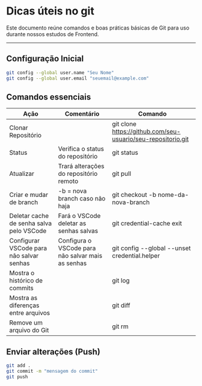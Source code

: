 # Dicas úteis no git

Este documento reúne comandos e boas práticas básicas de Git para uso durante nossos estudos de Frontend.

---

## Configuração Inicial
```bash
git config --global user.name "Seu Nome"
git config --global user.email "seuemail@example.com"
```

## Comandos essenciais

| Ação | Comentário | Comando |
|------|------------|---------|
| Clonar Repositório | | git clone https://github.com/seu-usuario/seu-repositorio.git |
| Status | Verifica o status do repositório | git status |
| Atualizar | Trará alterações do repositório remoto | git pull |
| Criar e mudar de branch | -b = nova branch caso não haja | git checkout -b nome-da-nova-branch |
| Deletar cache de senha salva pelo VSCode | Fará o VSCode deletar as senhas salvas  | git credential-cache exit
| Configurar VSCode para não salvar senhas | Configura o VSCode para não salvar mais as senhas | git config --global --unset credential.helper
| Mostra o histórico de commits | | git log |
| Mostra as diferenças entre arquivos | | git diff |
| Remove um arquivo do Git | | git rm <arquivo> |


## Enviar alterações (Push)
```bash
git add .
git commit -m "mensagem do commit"
git push
```